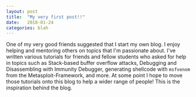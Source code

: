 ```yaml
---
layout: post
title:  "My very first post!!"
date:   2018-01-24
categories: blah
---
```


One of my very good friends suggested that I start my own blog.  I enjoy helping and mentoring others on topics that I'm passionate about.  I've written various tutorials for friends and fellow students who asked for help in topics such as Stack-based buffer overflow attacks, Debugging and Disassembling with Immunity Debugger, generating shellcode with `msfvenom` from the Metasploit-Framework, and more.  At some point I hope to move those tutorials onto this blog to help a wider range of people!  This is the inspiration behind the blog.
